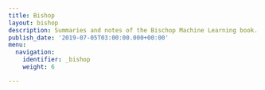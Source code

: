 ```yaml
---
title: Bishop
layout: bishop
description: Summaries and notes of the Bischop Machine Learning book.
publish_date: '2019-07-05T03:00:00.000+00:00'
menu:
  navigation:
    identifier: _bishop
    weight: 6

---
```

